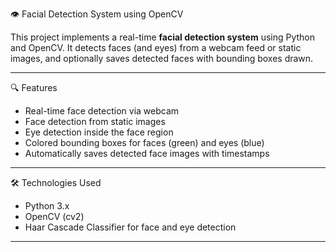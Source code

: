 👁️ Facial Detection System using OpenCV

This project implements a real-time **facial detection system** using Python and OpenCV. It detects faces (and eyes) from a webcam feed or static images, and optionally saves detected faces with bounding boxes drawn.

---

🔍 Features

- Real-time face detection via webcam
- Face detection from static images
- Eye detection inside the face region
- Colored bounding boxes for faces (green) and eyes (blue)
- Automatically saves detected face images with timestamps

---

🛠️ Technologies Used

- Python 3.x
- OpenCV (cv2)
- Haar Cascade Classifier for face and eye detection

---
